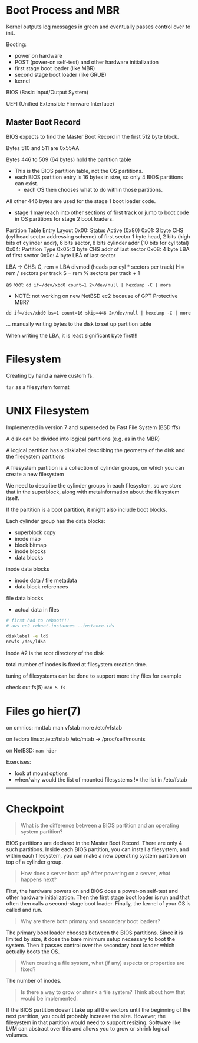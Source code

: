 # Boot Process and MBR

Kernel outputs log messages in green and eventually passes control over to init.

Booting:
- power on hardware
- POST (power-on self-test) and other hardware initialization
- first stage boot loader (like MBR)
- second stage boot loader (like GRUB)
- kernel

BIOS (Basic Input/Output System)

UEFI (Unified Extensible Firmware Interface)

## Master Boot Record
BIOS expects to find the Master Boot Record in the first 512 byte block.

Bytes 510 and 511 are 0x55AA

Bytes 446 to 509 (64 bytes) hold the partition table
- This is the BIOS partition table, not the OS partitions.
- each BIOS partition entry is 16 bytes in size, so only 4 BIOS partitions can exist.
  - each OS then chooses what to do within those partitions.

All other 446 bytes are used for the stage 1 boot loader code.
- stage 1 may reach into other sections of first track or jump to boot code in OS partitions for
  stage 2 boot loaders.

Partition Table Entry Layout
0x00: Status Active (0x80)
0x01: 3 byte CHS (cyl head sector addressing scheme) of first sector
  1 byte head, 2 bits (high bits of cylinder addr), 6 bits sector, 8 bits cylinder addr (10 bits for cyl total)
0x04: Partition Type
0x05: 3 byte CHS addr of last sector
0x08: 4 byte LBA of first sector
0x0c: 4 byte LBA of last sector

LBA -> CHS:
C, rem = LBA divmod (heads per cyl * sectors per track)
H = rem / sectors per track
S = rem % sectors per track + 1

as root:
`dd if=/dev/xbd0 count=1 2>/dev/null | hexdump -C | more`
- NOTE: not working on new NetBSD ec2 because of GPT Protective MBR?

`dd if=/dev/xbd0 bs=1 count=16 skip=446 2>/dev/null | hexdump -C | more`

... manually writing bytes to the disk to set up partition table

When writing the LBA, it is least significant byte first!!!

# Filesystem

Creating by hand a naive custom fs.

`tar` as a filesystem format

# UNIX Filesystem

Implemented in version 7 and superseded by Fast File System (BSD ffs)

A disk can be divided into logical partitions (e.g. as in the MBR)

A logical partition has a disklabel describing the geometry of the disk
and the filesystem partitions

A filesystem partition is a collection of cylinder groups, on which you
can create a new filesystem

We need to describe the cylinder groups in each filesystem, so we store that
in the superblock, along with metainformation about the filesystem itself.

If the partition is a boot partition, it might also include boot blocks.

Each cylinder group has the data blocks:
- superblock copy
- inode map
- block bitmap
- inode blocks
- data blocks

inode data blocks
- inode data / file metadata
- data block references

file data blocks
- actual data in files

```sh
# first had to reboot!!!
# aws ec2 reboot-instances --instance-ids

disklabel -e ld5
newfs /dev/ld5a
```

inode #2 is the root directory of the disk

total number of inodes is fixed at filesystem creation time.

tuning of filesystems can be done to support more tiny files for example

check out fs(5) `man 5 fs`

# Files go hier(7)

on omnios:
mnttab
man vfstab
more /etc/vfstab

on fedora linux:
/etc/fstab
/etc/mtab -> /proc/self/mounts

on NetBSD:
`man hier`

Exercises:
- look at mount options
- when/why would the list of mounted filesystems != the list in /etc/fstab

---

# Checkpoint

> What is the difference between a BIOS partition and an operating system partition?

BIOS partitions are declared in the Master Boot Record. There are only 4 such
partitions. Inside each BIOS partition, you can install a filesystem, and
within each filesystem, you can make a new operating system partition on top of
a cylinder group.

> How does a server boot up? After powering on a server, what happens next?

First, the hardware powers on and BIOS does a power-on self-test and other
hardware initialization. Then the first stage boot loader is run and that often
then calls a second-stage boot loader. Finally, the kernel of your OS is called
and run.

> Why are there both primary and secondary boot loaders?

The primary boot loader chooses between the BIOS partitions. Since it is
limited by size, it does the bare minimum setup necessary to boot the system.
Then it passes control over the secondary boot loader which actually boots the
OS.

> When creating a file system, what (if any) aspects or properties are fixed?

The number of inodes.

> Is there a way to grow or shrink a file system? Think about how that would be implemented.

If the BIOS partition doesn't take up all the sectors until the beginning of
the next partition, you could probably increase the size. However, the
filesystem in that partition would need to support resizing. Software like LVM
can abstract over this and allows you to grow or shrink logical volumes.


